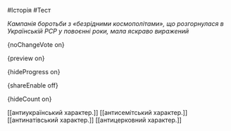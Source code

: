 #Історія #Тест

*Кампанія боротьби з «безрідними космополітами», що розгорнулася в Українській РСР у повоєнні роки, мала яскраво виражений*

{noChangeVote on}

{preview on}

{hideProgress on}

{shareEnable off}

{hideCount on}

[[антиукраїнський характер.]]
[[антисемітський характер.]]
[[антинатівський характер.]]
[[антицерковний характер.]]
